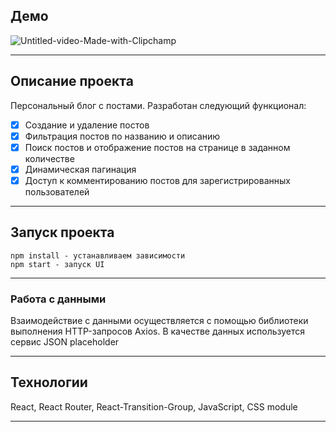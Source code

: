 ## Демо
![Untitled-video-Made-with-Clipchamp](https://github.com/walkerman-on/personal-blog/assets/82907949/d7028c91-b36c-4e2e-a1e9-521329477597)

---

## Описание проекта
Персональный блог с постами. Разработан следующий функционал:  
- [x] Создание и удаление постов
- [x] Фильтрация постов по названию и описанию
- [x] Поиск постов и отображение постов на странице в заданном количестве
- [x] Динамическая пагинация
- [x] Доступ к комментированию постов для зарегистрированных пользователей 
      
---

## Запуск проекта
```
npm install - устанавливаем зависимости
npm start - запуск UI
```

---

### Работа с данными

Взаимодействие с данными осуществляется с помощью библиотеки выполнения HTTP-запросов Axios. В качестве данных используется сервис JSON placeholder

---

## Технологии
React, React Router, React-Transition-Group, JavaScript, CSS module

---

 
